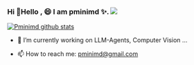 ### Hi 👋Hello , 😄 I am pminimd ✨. ![](https://visitor-badge.glitch.me/badge?page_id=pminimd.homepage) 

[![Pminimd github stats](https://github-readme-stats.vercel.app/api?username=pminimd&theme=nightowl&show_icons=true&count_private=true&hide=contribs)](https://github.com/anuraghazra/github-readme-stats)

- 🌱 I’m currently working on LLM-Agents, Computer Vision ...

- 📫 How to reach me: pminimd@gmail.com


<!--
**pminimd/pminimd** is a ✨ _special_ ✨ repository because its `README.md` (this file) appears on your GitHub profile.

Here are some ideas to get you started:

- 🌱 I’m currently interesting in OpenCL and CUDA programming...
- 🔭 I’m currently working on ...
- 🌱 I’m currently learning ...
- 👯 I’m looking to collaborate on ...
- 🤔 I’m looking for help with ...
- 💬 Ask me about ...
- 📫 How to reach me: ...
- 😄 Pronouns: ...
- ⚡ Fun fact: ...
-->
